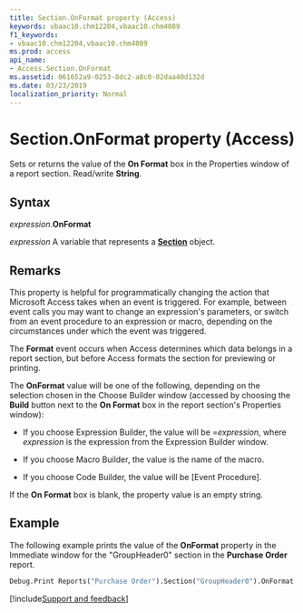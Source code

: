 ```yaml
---
title: Section.OnFormat property (Access)
keywords: vbaac10.chm12204,vbaac10.chm4089
f1_keywords:
- vbaac10.chm12204,vbaac10.chm4089
ms.prod: access
api_name:
- Access.Section.OnFormat
ms.assetid: 061652a9-0253-8dc2-a8c0-02daa40d132d
ms.date: 03/23/2019
localization_priority: Normal
---
```



# Section.OnFormat property (Access)

Sets or returns the value of the **On Format** box in the Properties window of a report section. Read/write **String**.


## Syntax

_expression_.**OnFormat**

_expression_ A variable that represents a **[Section](Access.Section.md)** object.


## Remarks

This property is helpful for programmatically changing the action that Microsoft Access takes when an event is triggered. For example, between event calls you may want to change an expression's parameters, or switch from an event procedure to an expression or macro, depending on the circumstances under which the event was triggered. 

The **Format** event occurs when Access determines which data belongs in a report section, but before Access formats the section for previewing or printing.

The **OnFormat** value will be one of the following, depending on the selection chosen in the Choose Builder window (accessed by choosing the **Build** button next to the **On Format** box in the report section's Properties window):

- If you choose Expression Builder, the value will be =_expression_, where _expression_ is the expression from the Expression Builder window.
    
- If you choose Macro Builder, the value is the name of the macro. 
    
- If you choose Code Builder, the value will be [Event Procedure]. 
    
If the **On Format** box is blank, the property value is an empty string.


## Example

The following example prints the value of the **OnFormat** property in the Immediate window for the "GroupHeader0" section in the **Purchase Order** report.

```vb
Debug.Print Reports("Purchase Order").Section("GroupHeader0").OnFormat
```




[!include[Support and feedback](~/includes/feedback-boilerplate.md)]
